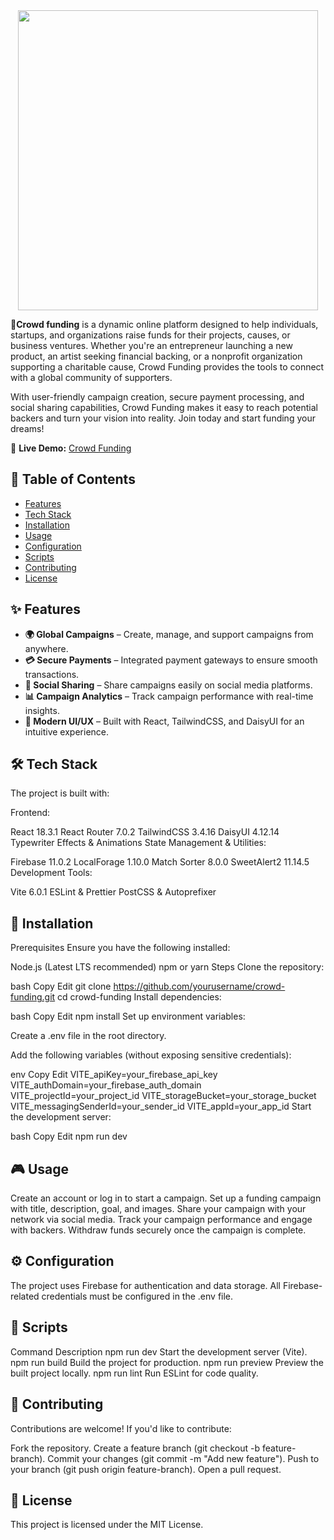 
<div align="center">

 <a href="https://inspiring-cendol-2005b3.netlify.app/" target="_blank">
     <img height="480" src="https://i.ibb.co.com/pjvG73g6/Crowd-funding.png"  />
  </a>

</div>
<p>


</p>

**📢Crowd funding** is a dynamic online platform designed to help individuals, startups, and organizations raise funds for their projects, causes, or business ventures. Whether you're an entrepreneur launching a new 
 product, an artist seeking financial backing, or a nonprofit organization supporting a charitable cause, Crowd Funding provides the tools to connect with a global community of supporters.


<p>
 With user-friendly campaign creation, secure payment processing, and social sharing capabilities, Crowd Funding makes it easy to reach potential backers and turn your vision into reality. Join today and start 
 funding your dreams!
</p>


🚀 **Live Demo:** [Crowd Funding](https://inspiring-cendol-2005b3.netlify.app/)



## 📖 Table of Contents
- [Features](#features)
- [Tech Stack](#tech-stack)
- [Installation](#Installation)
- [Usage](#Usage)
- [Configuration](#Configuration)
- [Scripts](#Scripts)
- [Contributing](#Contributing)
- [License](#License)


## ✨ Features
- **🌍 Global Campaigns** – Create, manage, and support campaigns from anywhere.
- **💳 Secure Payments** – Integrated payment gateways to ensure smooth transactions.
- **📣 Social Sharing** – Share campaigns easily on social media platforms.
- **📊 Campaign Analytics** – Track campaign performance with real-time insights.
- **🎨 Modern UI/UX** – Built with React, TailwindCSS, and DaisyUI for an intuitive experience.
  
## 🛠 Tech Stack
The project is built with:

Frontend:

React 18.3.1
React Router 7.0.2
TailwindCSS 3.4.16
DaisyUI 4.12.14
Typewriter Effects & Animations
State Management & Utilities:

Firebase 11.0.2
LocalForage 1.10.0
Match Sorter 8.0.0
SweetAlert2 11.14.5
Development Tools:

Vite 6.0.1
ESLint & Prettier
PostCSS & Autoprefixer

## 🚀 Installation
Prerequisites
Ensure you have the following installed:

Node.js (Latest LTS recommended)
npm or yarn
Steps
Clone the repository:

bash
Copy
Edit
git clone https://github.com/yourusername/crowd-funding.git
cd crowd-funding
Install dependencies:

bash
Copy
Edit
npm install
Set up environment variables:

Create a .env file in the root directory.

Add the following variables (without exposing sensitive credentials):

env
Copy
Edit
VITE_apiKey=your_firebase_api_key
VITE_authDomain=your_firebase_auth_domain
VITE_projectId=your_project_id
VITE_storageBucket=your_storage_bucket
VITE_messagingSenderId=your_sender_id
VITE_appId=your_app_id
Start the development server:

bash
Copy
Edit
npm run dev
## 🎮 Usage
Create an account or log in to start a campaign.
Set up a funding campaign with title, description, goal, and images.
Share your campaign with your network via social media.
Track your campaign performance and engage with backers.
Withdraw funds securely once the campaign is complete.

## ⚙️ Configuration
The project uses Firebase for authentication and data storage.
All Firebase-related credentials must be configured in the .env file.

## 📜 Scripts
Command	Description
npm run dev	Start the development server (Vite).
npm run build	Build the project for production.
npm run preview	Preview the built project locally.
npm run lint	Run ESLint for code quality.

## 🤝 Contributing
Contributions are welcome! If you'd like to contribute:

Fork the repository.
Create a feature branch (git checkout -b feature-branch).
Commit your changes (git commit -m "Add new feature").
Push to your branch (git push origin feature-branch).
Open a pull request.

## 📄 License
This project is licensed under the MIT License.


